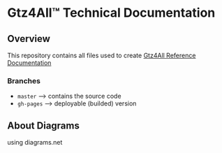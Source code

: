 
# Gtz4All™ Technical Documentation

## Overview
This repository contains all files used to create 
[Gtz4All Reference Documentation](https://git4all.github.io)

### Branches
- `master`   --> contains the source code
- `gh-pages` --> deployable (builded) version

## About Diagrams
using diagrams.net
